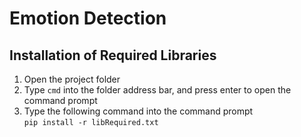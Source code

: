 # Emotion Detection

## Installation of Required Libraries
1. Open the project folder
2. Type `cmd` into the folder address bar, and press enter to open the command prompt
3. Type the following command into the command prompt  
`pip install -r libRequired.txt`